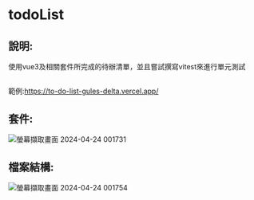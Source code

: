 # todoList
## 說明:
使用vue3及相關套件所完成的待辦清單，並且嘗試撰寫vitest來進行單元測試
##
範例:https://to-do-list-gules-delta.vercel.app/
## 套件:
![螢幕擷取畫面 2024-04-24 001731](https://github.com/lockon1248/ToDoList/assets/125979737/8a58c1b5-fbc8-452c-8bb5-3f5afe0e22e6)
## 檔案結構:
![螢幕擷取畫面 2024-04-24 001754](https://github.com/lockon1248/ToDoList/assets/125979737/044b90d0-0ce4-4e7b-b0cd-989699c154b7)


